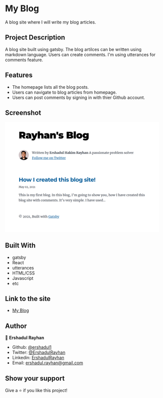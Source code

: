 # My Blog
A blog site where I will write my blog articles.

## Project Description

A blog site built using gatsby. The blog artilces can be written using markdown language. Users can create comments. I'm using utterances for comments feature.

## Features

- The homepage lists all the blog posts.
- Users can navigate to blog articles from homepage.
- Users can post comments by signing in with thier Github account.

## Screenshot

![](screenshot.png)

## Built With

- gatsby
- React
- utterances
- HTML/CSS
- Javascript
- etc

## Link to the site

- [My Blog](https://ershadul.me/my-blog/)

## Author 

👤 **Ershadul Rayhan**

- Github: [@ershadul1](https://github.com/ershadul1)
- Twitter: [@ErshadulRayhan](https://twitter.com/ErshadulRayhan)
- Linkedin: [ErshadulRayhan](https://www.linkedin.com/in/ershadulrayhan/)
- Email:  ershadul.rayhan@gmail.com


## Show your support

Give a ⭐️ if you like this project!